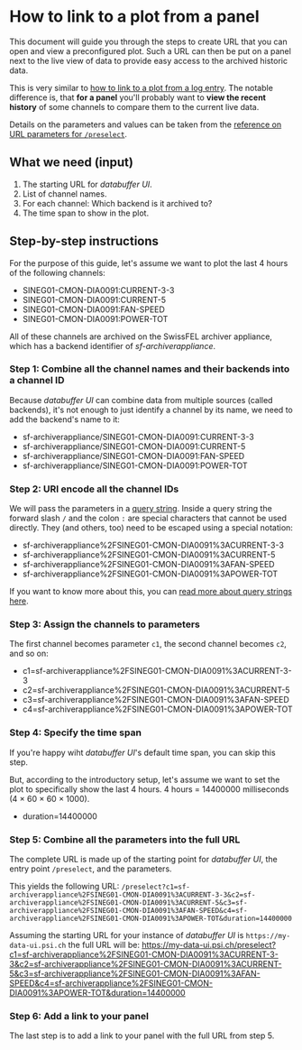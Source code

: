 # How to link to a plot from a panel

This document will guide you through the steps to create URL that you can open and view a preconfigured plot. Such a URL can then be put on a panel next to the live view of data to provide easy access to the archived historic data.

This is very similar to [how to link to a plot from a log entry](./link_to_plot_from_log_entry.md). The notable difference is, that **for a panel** you'll probably want to **view the recent history** of some channels to compare them to the current live data.

Details on the parameters and values can be taken from the [reference on URL parameters for `/preselect`][reference].

## What we need (input)

1.  The starting URL for _databuffer UI_.
2.  List of channel names.
3.  For each channel: Which backend is it archived to?
4.  The time span to show in the plot.

## Step-by-step instructions

For the purpose of this guide, let's assume we want to plot the last 4 hours of the following channels:

- SINEG01-CMON-DIA0091:CURRENT-3-3
- SINEG01-CMON-DIA0091:CURRENT-5
- SINEG01-CMON-DIA0091:FAN-SPEED
- SINEG01-CMON-DIA0091:POWER-TOT

All of these channels are archived on the SwissFEL archiver appliance, which has a backend identifier of _sf-archiverappliance_.

### Step 1: Combine all the channel names and their backends into a channel ID

Because _databuffer UI_ can combine data from multiple sources (called backends), it's not enough to just identify a channel by its name, we need to add the backend's name to it:

- sf-archiverappliance/SINEG01-CMON-DIA0091:CURRENT-3-3
- sf-archiverappliance/SINEG01-CMON-DIA0091:CURRENT-5
- sf-archiverappliance/SINEG01-CMON-DIA0091:FAN-SPEED
- sf-archiverappliance/SINEG01-CMON-DIA0091:POWER-TOT

### Step 2: URI encode all the channel IDs

We will pass the parameters in a [query string][query strings]. Inside a query string the forward slash `/` and the colon `:` are special characters that cannot be used directly. They (and others, too) need to be escaped using a special notation:

- sf-archiverappliance%2FSINEG01-CMON-DIA0091%3ACURRENT-3-3
- sf-archiverappliance%2FSINEG01-CMON-DIA0091%3ACURRENT-5
- sf-archiverappliance%2FSINEG01-CMON-DIA0091%3AFAN-SPEED
- sf-archiverappliance%2FSINEG01-CMON-DIA0091%3APOWER-TOT

If you want to know more about this, you can [read more about query strings here][query strings].

### Step 3: Assign the channels to parameters

The first channel becomes parameter `c1`, the second channel becomes `c2`, and so on:

- c1=sf-archiverappliance%2FSINEG01-CMON-DIA0091%3ACURRENT-3-3
- c2=sf-archiverappliance%2FSINEG01-CMON-DIA0091%3ACURRENT-5
- c3=sf-archiverappliance%2FSINEG01-CMON-DIA0091%3AFAN-SPEED
- c4=sf-archiverappliance%2FSINEG01-CMON-DIA0091%3APOWER-TOT

### Step 4: Specify the time span

If you're happy wiht _databuffer UI_'s default time span, you can skip this step.

But, according to the introductory setup, let's assume we want to set the plot to specifically show the last 4 hours. 4 hours = 14400000 milliseconds (4 &times; 60 &times; 60 &times; 1000).

- duration=14400000

### Step 5: Combine all the parameters into the full URL

The complete URL is made up of the starting point for _databuffer UI_, the entry point `/preselect`, and the parameters.

This yields the following URL: `/preselect?c1=sf-archiverappliance%2FSINEG01-CMON-DIA0091%3ACURRENT-3-3&c2=sf-archiverappliance%2FSINEG01-CMON-DIA0091%3ACURRENT-5&c3=sf-archiverappliance%2FSINEG01-CMON-DIA0091%3AFAN-SPEED&c4=sf-archiverappliance%2FSINEG01-CMON-DIA0091%3APOWER-TOT&duration=14400000`

Assuming the starting URL for your instance of _databuffer UI_ is `https://my-data-ui.psi.ch` the full URL will be: https://my-data-ui.psi.ch/preselect?c1=sf-archiverappliance%2FSINEG01-CMON-DIA0091%3ACURRENT-3-3&c2=sf-archiverappliance%2FSINEG01-CMON-DIA0091%3ACURRENT-5&c3=sf-archiverappliance%2FSINEG01-CMON-DIA0091%3AFAN-SPEED&c4=sf-archiverappliance%2FSINEG01-CMON-DIA0091%3APOWER-TOT&duration=14400000

### Step 6: Add a link to your panel

The last step is to add a link to your panel with the full URL from step 5.

[query strings]: ../topics/query_strings.md
[reference]: ../reference/url_params_preselect.md
